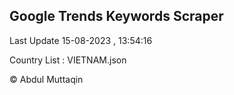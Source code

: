 

## Google Trends Keywords Scraper 
 
Last Update 15-08-2023 , 13:54:16

Country List :
VIETNAM.json



© Abdul Muttaqin 
